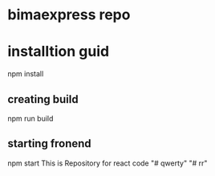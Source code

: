 # bimaexpress repo
# installtion guid
npm install

## creating build
npm run build

## starting fronend
npm start
This is Repository for react code
"# qwerty" 
"# rr" 
